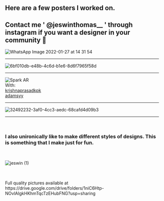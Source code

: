 ## Here are a few posters I worked on.
## Contact me  ' @jeswinthomas__ '  through instagram if you want a designer in your community 🙂


![WhatsApp Image 2022-01-27 at 14 31 54](https://user-images.githubusercontent.com/94758080/151337559-7e050daf-f0a4-4259-9b8a-2dd6169724c0.jpg)

<hr>

![6bf010db-e48b-4c6d-b1e6-8d6f7965f58d](https://user-images.githubusercontent.com/94758080/151698616-ba787088-cbaa-4a2d-a233-a2201f9802e7.jpg)

<hr>

![Spark AR](https://user-images.githubusercontent.com/94758080/151338520-f5149229-37fd-49d3-87b6-0d1ef267d892.jpg)
<br>
With:
<br>
[krishnaprasadkpk](https://github.com/krishnaprasadkpk)
<br>
[adamsyy](https://github.com/adamsyy)

<hr>

![32492232-3af0-4cc3-aedc-68cafd4d09b3](https://user-images.githubusercontent.com/94758080/151338259-b78f0d18-c470-45e6-a3ee-ae66e8430551.jpg)

<hr>

<!-- ![1bf2aa0f-1d60-4404-9401-d2b262176a3c (4)](https://user-images.githubusercontent.com/94758080/151340602-e731313b-ef45-4f8b-adfa-1c52893627c0.jpg)

<hr>
 -->
<br>

### I also unironically like to make different styles of designs. This is something that I make just for fun.
<br>

![jeswin (1)](https://user-images.githubusercontent.com/94758080/151341160-cfffd738-c662-4e0f-b082-df3a38e0d995.jpg)

<br>
<br>
Full quality pictures available at https://drive.google.com/drive/folders/1niC6Htp-NOvlAIgkHKhmTqcTzEHubFNG?usp=sharing
